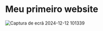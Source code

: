 # Meu primeiro website


![Captura de ecrã 2024-12-12 101339](https://github.com/user-attachments/assets/5cfb325f-00bc-432f-922a-5a32172be196)
